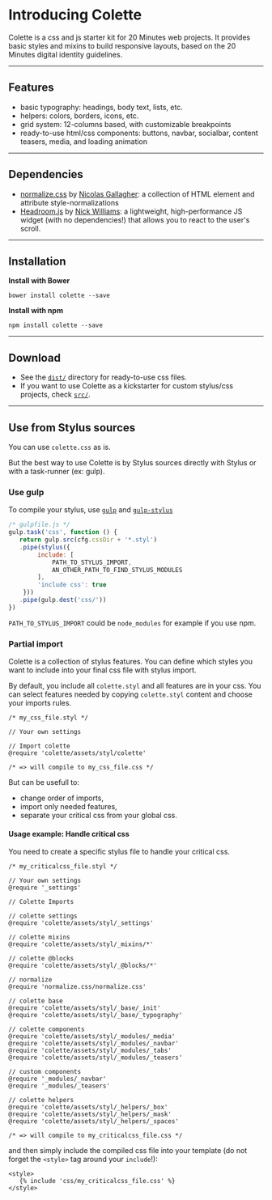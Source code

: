 # Introducing Colette
Colette is a css and js starter kit for 20 Minutes web projects.
It provides basic styles and mixins to build responsive layouts,
based on the 20 Minutes digital identity guidelines.

---
## Features
- basic typography: headings, body text, lists, etc.
- helpers: colors, borders, icons, etc.
- grid system: 12-columns based, with customizable breakpoints
- ready-to-use html/css components: buttons, navbar, socialbar,
content teasers, media, and loading animation

---
## Dependencies
- [normalize.css](https://github.com/necolas/normalize.css/) by [Nicolas Gallagher](https://github.com/necolas): a collection of HTML element and attribute style-normalizations
- [Headroom.js](https://github.com/WickyNilliams/headroom.js)
by [Nick Williams](https://github.com/WickyNilliams):
a lightweight, high-performance JS widget (with no dependencies!)
that allows you to react to the user's scroll.

---
## Installation
**Install with Bower**
```
bower install colette --save
```

**Install with npm**
```
npm install colette --save
```

---
## Download
- See the [`dist/`](https://github.com/20minutes/colette/dist/)
directory for ready-to-use css files.
- If you want to use Colette as a kickstarter for custom stylus/css
projects, check [`src/`](https://github.com/20minutes/colette/assets/).

---
## Use from Stylus sources

You can use `colette.css` as is.

But the best way to use Colette is by Stylus sources directly with Stylus or with a task-runner (ex: gulp).

### Use gulp

To compile your stylus, use [`gulp`](https://github.com/gulpjs/gulp) and [`gulp-stylus`](https://github.com/stevelacy/gulp-stylus)

```javascript
/* gulpfile.js */
gulp.task('css', function () {
   return gulp.src(cfg.cssDir + '*.styl')
   .pipe(stylus({
        include: [
            PATH_TO_STYLUS_IMPORT,
            AN_OTHER_PATH_TO_FIND_STYLUS_MODULES
        ],
        'include css': true
    }))
   .pipe(gulp.dest('css/'))
})
```

`PATH_TO_STYLUS_IMPORT` could be `node_modules` for example if you use npm.


### Partial import

Colette is a collection of stylus features. You can define which styles you want to include into your final css file with stylus import.

By default, you include all `colette.styl` and all features are in your css.
You can select features needed by copying `colette.styl` content and choose your imports rules.

```
/* my_css_file.styl */

// Your own settings

// Import colette
@require 'colette/assets/styl/colette'

/* => will compile to my_css_file.css */
```

But can be usefull to:
* change order of imports,
* import only needed features,
* separate your critical css from your global css.

#### Usage example: Handle critical css

You need to create a specific stylus file to handle your critical css.

```
/* my_criticalcss_file.styl */

// Your own settings
@require '_settings'

// Colette Imports

// colette settings
@require 'colette/assets/styl/_settings'

// colette mixins
@require 'colette/assets/styl/_mixins/*'

// colette @blocks
@require 'colette/assets/styl/_@blocks/*'

// normalize
@require 'normalize.css/normalize.css'

// colette base
@require 'colette/assets/styl/_base/_init'
@require 'colette/assets/styl/_base/_typography'

// colette components
@require 'colette/assets/styl/_modules/_media'
@require 'colette/assets/styl/_modules/_navbar'
@require 'colette/assets/styl/_modules/_tabs'
@require 'colette/assets/styl/_modules/_teasers'

// custom components
@require '_modules/_navbar'
@require '_modules/_teasers'

// colette helpers
@require 'colette/assets/styl/_helpers/_box'
@require 'colette/assets/styl/_helpers/_mask'
@require 'colette/assets/styl/_helpers/_spaces'

/* => will compile to my_criticalcss_file.css */
```

and then simply include the compiled css file into your template
(do not forget the `<style>` tag around your `include`!):

```twig
<style>
   {% include 'css/my_criticalcss_file.css' %}
</style>
```

